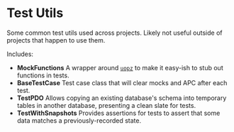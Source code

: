 # Test Utils

Some common test utils used across projects. Likely not useful outside of projects that happen to use them.

Includes:

* **MockFunctions** A wrapper around [`uopz`](https://www.php.net/manual/en/book.uopz.php) to make it easy-ish to stub out functions in tests.
* **BaseTestCase** Test case class that will clear mocks and APC after each test.
* **TestPDO** Allows copying an existing database's schema into temporary tables in another database, presenting a clean slate for tests.
* **TestWithSnapshots** Provides assertions for tests to assert that some data matches a previously-recorded state.
